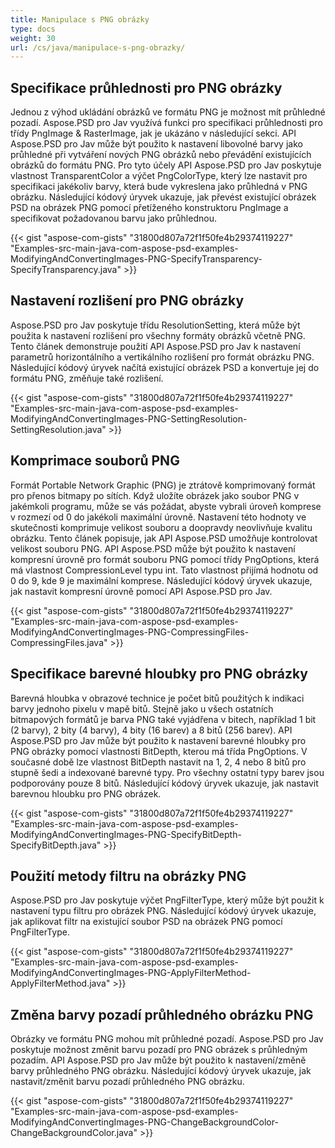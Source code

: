 ```yaml
---
title: Manipulace s PNG obrázky
type: docs
weight: 30
url: /cs/java/manipulace-s-png-obrazky/
---
```


## **Specifikace průhlednosti pro PNG obrázky**
Jednou z výhod ukládání obrázků ve formátu PNG je možnost mít průhledné pozadí. Aspose.PSD pro Jav využívá funkci pro specifikaci průhlednosti pro třídy PngImage & RasterImage, jak je ukázáno v následující sekci. API Aspose.PSD pro Jav může být použito k nastavení libovolné barvy jako průhledné při vytváření nových PNG obrázků nebo převádění existujících obrázků do formátu PNG. Pro tyto účely API Aspose.PSD pro Jav poskytuje vlastnost TransparentColor a výčet PngColorType, který lze nastavit pro specifikaci jakékoliv barvy, která bude vykreslena jako průhledná v PNG obrázku. Následující kódový úryvek ukazuje, jak převést existující obrázek PSD na obrázek PNG pomocí přetíženého konstruktoru PngImage a specifikovat požadovanou barvu jako průhlednou.



{{< gist "aspose-com-gists" "31800d807a72f1f50fe4b29374119227" "Examples-src-main-java-com-aspose-psd-examples-ModifyingAndConvertingImages-PNG-SpecifyTransparency-SpecifyTransparency.java" >}}
## **Nastavení rozlišení pro PNG obrázky**
Aspose.PSD pro Jav poskytuje třídu ResolutionSetting, která může být použita k nastavení rozlišení pro všechny formáty obrázků včetně PNG. Tento článek demonstruje použití API Aspose.PSD pro Jav k nastavení parametrů horizontálního a vertikálního rozlišení pro formát obrázku PNG. Následující kódový úryvek načítá existující obrázek PSD a konvertuje jej do formátu PNG, změňuje také rozlišení.



{{< gist "aspose-com-gists" "31800d807a72f1f50fe4b29374119227" "Examples-src-main-java-com-aspose-psd-examples-ModifyingAndConvertingImages-PNG-SettingResolution-SettingResolution.java" >}}
## **Komprimace souborů PNG**
Formát Portable Network Graphic (PNG) je ztrátově komprimovaný formát pro přenos bitmapy po sítích. Když uložíte obrázek jako soubor PNG v jakémkoli programu, může se vás požádat, abyste vybrali úroveň komprese v rozmezí od 0 do jakékoli maximální úrovně. Nastavení této hodnoty ve skutečnosti komprimuje velikost souboru a doopravdy neovlivňuje kvalitu obrázku. Tento článek popisuje, jak API Aspose.PSD umožňuje kontrolovat velikost souboru PNG. API Aspose.PSD může být použito k nastavení kompresní úrovně pro formát souboru PNG pomocí třídy PngOptions, která má vlastnost CompressionLevel typu int. Tato vlastnost přijímá hodnotu od 0 do 9, kde 9 je maximální komprese. Následující kódový úryvek ukazuje, jak nastavit kompresní úrovně pomocí API Aspose.PSD pro Jav.



{{< gist "aspose-com-gists" "31800d807a72f1f50fe4b29374119227" "Examples-src-main-java-com-aspose-psd-examples-ModifyingAndConvertingImages-PNG-CompressingFiles-CompressingFiles.java" >}}
## **Specifikace barevné hloubky pro PNG obrázky**
Barevná hloubka v obrazové technice je počet bitů použitých k indikaci barvy jednoho pixelu v mapě bitů. Stejně jako u všech ostatních bitmapových formátů je barva PNG také vyjádřena v bitech, například 1 bit (2 barvy), 2 bity (4 barvy), 4 bity (16 barev) a 8 bitů (256 barev). API Aspose.PSD pro Jav může být použito k nastavení barevné hloubky pro PNG obrázky pomocí vlastnosti BitDepth, kterou má třída PngOptions. V současné době lze vlastnost BitDepth nastavit na 1, 2, 4 nebo 8 bitů pro stupně šedi a indexované barevné typy. Pro všechny ostatní typy barev jsou podporovány pouze 8 bitů. Následující kódový úryvek ukazuje, jak nastavit barevnou hloubku pro PNG obrázek.



{{< gist "aspose-com-gists" "31800d807a72f1f50fe4b29374119227" "Examples-src-main-java-com-aspose-psd-examples-ModifyingAndConvertingImages-PNG-SpecifyBitDepth-SpecifyBitDepth.java" >}}
## **Použití metody filtru na obrázky PNG**
Aspose.PSD pro Jav poskytuje výčet PngFilterType, který může být použit k nastavení typu filtru pro obrázek PNG. Následující kódový úryvek ukazuje, jak aplikovat filtr na existující soubor PSD na obrázek PNG pomocí PngFilterType.



{{< gist "aspose-com-gists" "31800d807a72f1f50fe4b29374119227" "Examples-src-main-java-com-aspose-psd-examples-ModifyingAndConvertingImages-PNG-ApplyFilterMethod-ApplyFilterMethod.java" >}}
## **Změna barvy pozadí průhledného obrázku PNG**
Obrázky ve formátu PNG mohou mít průhledné pozadí. Aspose.PSD pro Jav poskytuje možnost změnit barvu pozadí pro PNG obrázek s průhledným pozadím. API Aspose.PSD pro Jav může být použito k nastavení/změně barvy průhledného PNG obrázku. Následující kódový úryvek ukazuje, jak nastavit/změnit barvu pozadí průhledného PNG obrázku.



{{< gist "aspose-com-gists" "31800d807a72f1f50fe4b29374119227" "Examples-src-main-java-com-aspose-psd-examples-ModifyingAndConvertingImages-PNG-ChangeBackgroundColor-ChangeBackgroundColor.java" >}}
